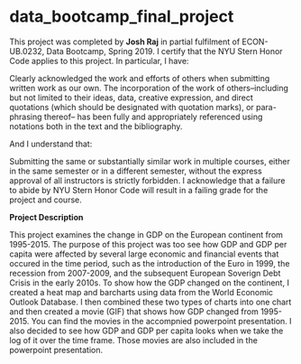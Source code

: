 # data_bootcamp_final_project

This project was completed by **Josh Raj** in partial fulfilment of ECON-UB.0232, Data Bootcamp, Spring 2019. I certify that the NYU Stern Honor Code applies to this project. In particular, I have:

Clearly acknowledged the work and efforts of others when submitting written work as our own. The incorporation of the work of others–including but not limited to their ideas, data, creative expression, and direct quotations (which should be designated with quotation marks), or para- phrasing thereof– has been fully and appropriately referenced using notations both in the text and the bibliography.

And I understand that:

Submitting the same or substantially similar work in multiple courses, either in the same semester or in a different semester, without the express approval of all instructors is strictly forbidden.
I acknowledge that a failure to abide by NYU Stern Honor Code will result in a failing grade for the project and course.

**Project Description**


This project examines the change in GDP on the European continent from 1995-2015. The purpose of this project was too see how GDP and GDP per capita were affected by several large economic and financial events that occured in the time period, such as the introduction of the Euro in 1999, the recession from 2007-2009, and the subsequent European Soverign Debt Crisis in the early 2010s. To show how the GDP changed on the continent, I created a heat map and barcharts using data from the World Economic Outlook Database. I then combined these two types of charts into one chart and then created a movie (GIF) that shows how GDP changed from 1995-2015. You can find the movies in the accompnied powerpoint presentation. I also decided to see how GDP and GDP per capita looks when we take the log of it over the time frame. Those movies are also included in the powerpoint presentation. 
